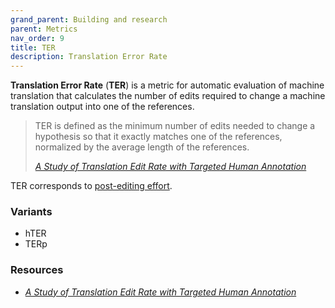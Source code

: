 ```yaml
---
grand_parent: Building and research
parent: Metrics
nav_order: 9
title: TER
description: Translation Error Rate
---
```


**Translation Error Rate** (**TER**)  is a metric for automatic evaluation of machine translation that calculates the number of edits required to change a machine translation output into one of the references.

> TER is defined as the minimum number of edits needed to change a hypothesis so that it exactly matches one of the references, normalized by the average length of the references.
>
> [*A Study of Translation Edit Rate with Targeted Human Annotation*](#resources)

TER corresponds to [post-editing effort](../../applications/workflows/post-editing#metrics).

### Variants

- hTER
- TERp

### Resources

- [*A Study of Translation Edit Rate with Targeted Human Annotation*](https://www.cs.umd.edu/~snover/pub/amta06/ter_amta.pdf)
